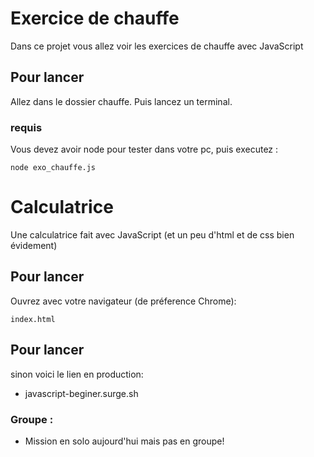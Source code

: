 #  Exercice de chauffe

Dans ce projet vous allez voir les exercices de chauffe avec JavaScript

## Pour lancer

Allez dans le dossier chauffe. 
  Puis lancez un terminal.

### requis

Vous devez avoir node pour tester dans votre pc, puis executez :

```
node exo_chauffe.js
```

#  Calculatrice

Une calculatrice fait avec JavaScript (et un peu d'html et de css bien évidement)

## Pour lancer

Ouvrez avec votre navigateur (de préference Chrome): 


```
index.html
```
## Pour lancer

sinon voici le lien en production:
* javascript-beginer.surge.sh


### Groupe :

* Mission en solo aujourd'hui mais pas en groupe!


